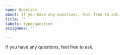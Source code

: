 ```yaml
---
name: Question
about: If you have any questions, feel free to ask.
title: ''
labels: type/question
assignees: ''

---
```


If you have any questions, feel free to ask.
